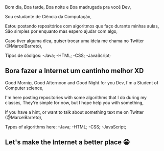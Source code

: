 Bom dia, Boa tarde, Boa noite e Boa madrugada pra você Dev,

Sou estudante de Ciência da Computação,

Estou postando repositórios com algoritmos que faço durante minhas aulas,
São simples por enquanto mas espero ajudar com algo,

Caso tiver alguma dica, quiser trocar uma ideia me chama no Twitter (@MarcelBarreto),

Tipos de códigos:
-Java;
-HTML;
-CSS;
-JavaScript;

Bora fazer a Internet um cantinho melhor XD
--------------------------------------------------

Good Mornig, Good Afternoon and Good Night for you Dev,
I'm a Student of Computer science,

I'm here posting repositories with some algorithms that I do during my classes,
They're simple for now, but I hope help you with something,

If you have a hint, or want to talk about something text me on Twitter (@MarcelBarreto),

Types of algorithms here:
-Java;
-HTML;
-CSS;
-JavaScript;

Let's make the Internet a better place 😁
--------------------------------------------------
